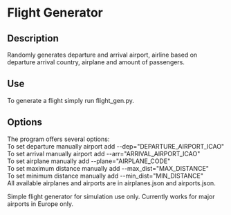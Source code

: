 <h1>Flight Generator</h1>

<h2>Description</h2>
Randomly generates departure and arrival airport, airline based on departure arrival country, airplane and amount of passengers.

<h2>Use</h2>
To generate a flight simply run flight_gen.py.

<h2>Options</h2>
The program offers several options:<br>
To set departure manually airport add --dep="DEPARTURE_AIRPORT_ICAO"<br>
To set arrival manually airport add --arr="ARRIVAL_AIRPORT_ICAO"<br>
To set airplane manually add --plane="AIRPLANE_CODE"<br>
To set maximum distance manually add --max_dist="MAX_DISTANCE"<br>
To set minimum distance manually add --min_dist="MIN_DISTANCE"<br>
All available airplanes and airports are in airplanes.json and airports.json.<br>

Simple flight generator for simulation use only. Currently works for major airports in Europe only.
